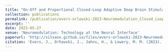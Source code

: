 ```yaml
---
title: "On-Off and Proportional Closed-Loop Adaptive Deep Brain Stimulation Reduces Motor Symptoms in Freely Moving Hemiparkinsonian Rats. In Neuromodulation: Technology at the Neural Interface"
collection: publications
permalink: /publication/evers-orlowski-2023-Neuromodulation_Closed_Loop_Rat
excerpt: ''
date: 2023-05-27
venue: 'Neuromodulation: Technology at the Neural Interface'
paperurl: 'http://silvanx.github.io/files/evers-orlowski-2023-Neuromodulation_Closed_Loop_Rat.pdf'
citation: 'Evers, J., Orłowski, J., Jahns, H., & Lowery, M. M. (2023). On-Off and Proportional Closed-Loop Adaptive Deep Brain Stimulation Reduces Motor Symptoms in Freely Moving Hemiparkinsonian Rats. In Neuromodulation: Technology at the Neural Interface. Elsevier BV.'
---
```

